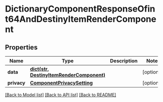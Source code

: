# DictionaryComponentResponseOfint64AndDestinyItemRenderComponent

## Properties
Name | Type | Description | Notes
------------ | ------------- | ------------- | -------------
**data** | [**dict(str, DestinyItemRenderComponent)**](DestinyItemRenderComponent.md) |  | [optional] 
**privacy** | [**ComponentPrivacySetting**](ComponentPrivacySetting.md) |  | [optional] 

[[Back to Model list]](../README.md#documentation-for-models) [[Back to API list]](../README.md#documentation-for-api-endpoints) [[Back to README]](../README.md)


